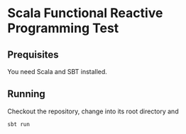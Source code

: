 # Scala Functional Reactive Programming Test #

## Prequisites ##

You need Scala and SBT installed.

## Running ##

Checkout the repository, change into its root directory and

`
    sbt run
`
